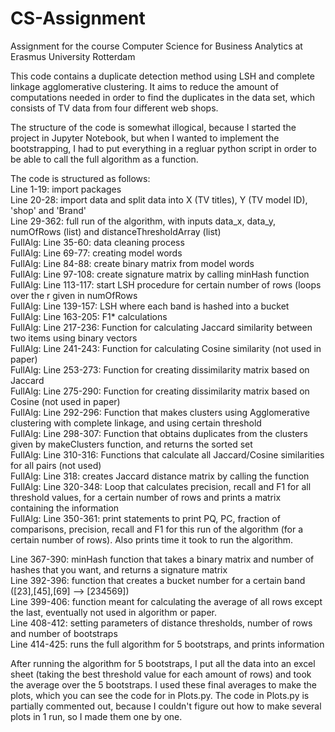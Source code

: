 # CS-Assignment
Assignment for the course Computer Science for Business Analytics at Erasmus University Rotterdam

This code contains a duplicate detection method using LSH and complete linkage agglomerative clustering. It aims to reduce the amount of computations needed in order to find the duplicates in the data set, which consists of TV data from four different web shops. 

The structure of the code is somewhat illogical, because I started the project in Jupyter Notebook, but when I wanted to implement the bootstrapping, I had to put everything in a regluar python script in order to be able to call the full algorithm as a function. 

The code is structured as follows:  
Line 1-19:          import packages  
Line 20-28:         import data and split data into X (TV titles), Y (TV model ID), 'shop' and 'Brand'  
Line 29-362:        full run of the algorithm, with inputs data_x, data_y, numOfRows (list) and distanceThresholdArray (list)  
FullAlg:      Line 35-60:          data cleaning process  
FullAlg:      Line 69-77:          creating model words  
FullAlg:      Line 84-88:          create binary matrix from model words  
FullAlg:      Line 97-108:         create signature matrix by calling minHash function  
FullAlg:      Line 113-117:        start LSH procedure for certain number of rows (loops over the r given in numOfRows   
FullAlg:      Line 139-157:        LSH where each band is hashed into a bucket  
FullAlg:      Line 163-205:        F1* calculations  
FullAlg:      Line 217-236:        Function for calculating Jaccard similarity between two items using binary vectors  
FullAlg:      Line 241-243:        Function for calculating Cosine similarity (not used in paper)  
FullAlg:      Line 253-273:        Function for creating dissimilarity matrix based on Jaccard    
FullAlg:      Line 275-290:        Function for creating dissimilarity matrix based on Cosine (not used in paper)  
FullAlg:      Line 292-296:        Function that makes clusters using Agglomerative clustering with complete linkage, and using certain threshold  
FullAlg:      Line 298-307:        Function that obtains duplicates from the clusters given by makeClusters function, and returns the sorted set  
FullAlg:      Line 310-316:        Functions that calculate all Jaccard/Cosine similarities for all pairs (not used)  
FullAlg:      Line 318:            creates Jaccard distance matrix by calling the function  
FullAlg:      Line 320-348:        Loop that calculates precision, recall and F1 for all threshold values, for a certain number of rows and prints a matrix containing the information  
FullAlg:      Line 350-361:        print statements to print PQ, PC, fraction of comparisons, precision, recall and F1 for this run of the algorithm (for a certain number of rows). Also prints time it took to run the algorithm.  
        
Line 367-390:        minHash function that takes a binary matrix and number of hashes that you want, and returns a signature matrix  
Line 392-396:        function that creates a bucket number for a certain band ([23],[45],[69] --> [234569])  
Line 399-406:        function meant for calculating the average of all rows except the last, eventually not used in algorithm or paper.  
Line 408-412:        setting parameters of distance thresholds, number of rows and number of bootstraps  
Line 414-425:        runs the full algorithm for 5 bootstraps, and prints information  

After running the algorithm for 5 bootstraps, I put all the data into an excel sheet (taking the best threshold value for each amount of rows) and took the average over the 5 bootstraps. I used these final averages to make the plots, which you can see the code for in Plots.py. The code in Plots.py is partially commented out, because I couldn't figure out how to make several plots in 1 run, so I made them one by one.   


